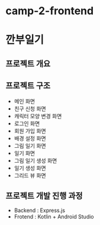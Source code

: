 # camp-2-frontend
# 깐부일기
## 프로젝트 개요
## 프로젝트 구조
  - 메인 화면
  - 친구 신청 화면
  - 캐릭터 모양 변경 화면
  - 로그인 화면
  - 회원 가입 화면
  - 배경 설정 화면
  - 그림 일기 화면
  - 일기 화면
  - 그림 일기 생성 화면
  - 일기 생성 화면
  - 그리드 뷰 화면 
## 프로젝트 개발 진행 과정
  - Backend : Express.js
  - Frotend : Kotlin + Android Studio
